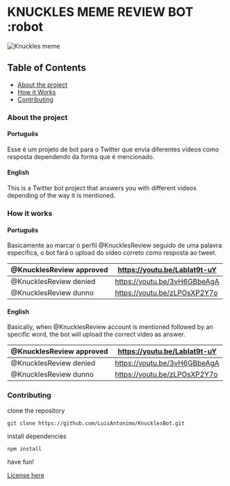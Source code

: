 # KNUCKLES MEME REVIEW BOT :robot

![Knuckles meme](<https://i.kym-cdn.com/entries/icons/facebook/000/033/650/maxresdefault_(1).jpg>)

## Table of Contents

- [About the project](#about-the-project)
- [How it Works](#how-it-works)
- [Contributing](#contributing)

### About the project

#### Português

Esse é um projeto de bot para o Twitter que envia diferentes vídeos como resposta dependendo da forma que é mencionado.

#### English

This is a Twitter bot project that answers you with different videos depending of the way it is mentioned.

### How it works

#### Português

Basicamente ao marcar o perfil @KnucklesReview seguido de uma palavra específica, o bot fará o upload do vídeo correto como resposta ao tweet.

| @KnucklesReview approved | <https://youtu.be/LabIat9t-uY> |
| ------------------------ | ------------------------------ |
| @KnucklesReview denied   | <https://youtu.be/3vH6GBbeAgA> |
| @KnucklesReview dunno    | <https://youtu.be/zLPOsXP2Y7o> |

#### English

Basically, when @KnucklesReview account is mentioned followed by an specific word, the bot will upload the correct video as answer.

| @KnucklesReview approved | <https://youtu.be/LabIat9t-uY> |
| ------------------------ | ------------------------------ |
| @KnucklesReview denied   | <https://youtu.be/3vH6GBbeAgA> |
| @KnucklesReview dunno    | <https://youtu.be/zLPOsXP2Y7o> |

### Contributing

clone the repository

`git clone https://github.com/LuisAntonimo/KnucklesBot.git`

install dependencies

`npm install`

have fun!

[License here](./LICENSE)
